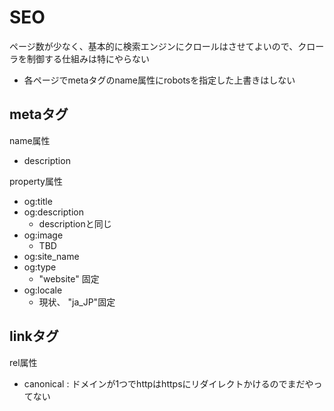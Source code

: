 # SEO

ページ数が少なく、基本的に検索エンジンにクロールはさせてよいので、クローラを制御する仕組みは特にやらない

- 各ページでmetaタグのname属性にrobotsを指定した上書きはしない

## metaタグ

name属性

- description

property属性

- og:title
- og:description
    - descriptionと同じ
- og:image
    - TBD
- og:site_name
- og:type
    - "website" 固定
- og:locale
    - 現状、 "ja_JP"固定

## linkタグ

rel属性

- canonical : ドメインが1つでhttpはhttpsにリダイレクトかけるのでまだやってない


